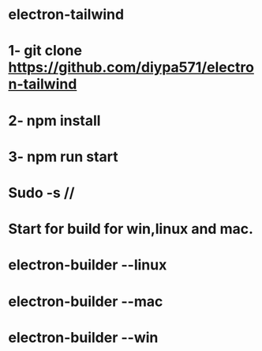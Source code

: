 # electron-tailwind

#   1- git clone https://github.com/diypa571/electron-tailwind
#   2- npm install
#   3- npm run start

# Sudo -s //
# Start for build for win,linux and mac.
# electron-builder --linux
# electron-builder --mac
# electron-builder --win
